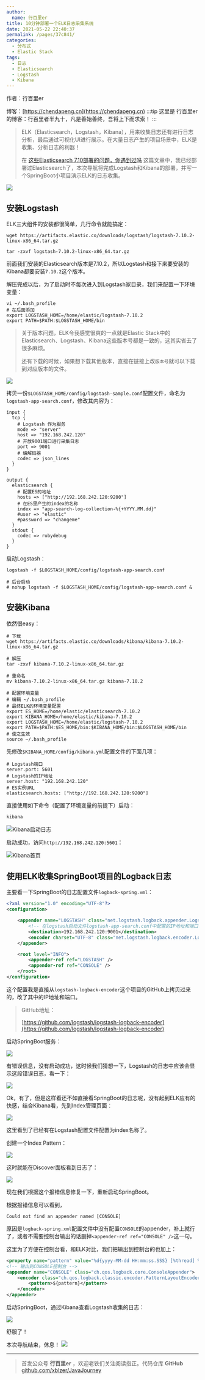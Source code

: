 ```yaml
---
author:
  name: 行百里er
title: 10分钟部署一个ELK日志采集系统
date: 2021-05-22 22:40:37
permalink: /pages/37c841/
categories: 
  - 分布式
  - Elastic Stack
tags: 
  - 日志
  - Elasticsearch
  - Logstash
  - Kibana
---
```


作者：行百里er

博客：[https://chendapeng.cn](https://chendapeng.cn)
:::tip
这里是 行百里er 的博客：行百里者半九十，凡是善始善终，吾将上下而求索！
:::

> ELK（Elasticsearch，Logstash，Kibana），用来收集日志还有进行日志分析，最后通过可视化UI进行展示。在大量日志产生的项目场景中，ELK是收集、分析日志的利器！
>
> 在 [这些Elasticsearch 7.10部署的问题，你遇到过吗](https://t.1yb.co/qudv) 这篇文章中，我已经部署过Elasticsearch了，本次导航将完成Logstash和Kibana的部署，并写一个SpringBoot小项目演示ELK的日志收集。

![](https://p3-juejin.byteimg.com/tos-cn-i-k3u1fbpfcp/c30a1caebb8b44df980540aa25d2fbb4~tplv-k3u1fbpfcp-zoom-1.image)


## 安装Logstash

ELK三大组件的安装都很简单，几行命令就能搞定：

```
wget https://artifacts.elastic.co/downloads/logstash/logstash-7.10.2-linux-x86_64.tar.gz

tar -zxvf logstash-7.10.2-linux-x86_64.tar.gz
```
前面我们安装的Elasticsearch版本是7.10.2，所以Logstash和接下来要安装的Kibana都要安装`7.10.2`这个版本。

解压完成以后，为了启动时不每次进入到Logstash家目录，我们来配置一下环境变量：

```
vi ~/.bash_profile
# 在后面添加
export LOGSTASH_HOME=/home/elastic/logstash-7.10.2
export PATH=$PATH:$LOGSTASH_HOME/bin
```

> 关于版本问题，ELK令我感觉很爽的一点就是Elastic Stack中的Elasticsearch、Logstash、Kibana这些版本号都是一致的，这其实省去了很多麻烦。
>
> 还有下载的时候，如果想下载其他版本，直接在链接上改`版本号`就可以下载到对应版本的文件。

![](https://p3-juejin.byteimg.com/tos-cn-i-k3u1fbpfcp/d2434f85dda349db8420891740f4a9b1~tplv-k3u1fbpfcp-zoom-1.image)

拷贝一份`$LOGSTASH_HOME/config/logstash-sample.conf`配置文件，命名为`logstash-app-search.conf`，修改其内容为：

```
input {
  tcp {
    # Logstash 作为服务
    mode => "server"
    host => "192.168.242.120"
    # 开放9001端口进行采集日志
    port => 9001
    # 编解码器
    codec => json_lines
  }
}

output {
  elasticsearch {
    # 配置ES的地址
    hosts => ["http://192.168.242.120:9200"]
    # 在ES里产生的index的名称
    index => "app-search-log-collection-%{+YYYY.MM.dd}"
    #user => "elastic"
    #password => "changeme"
  }
  stdout {
    codec => rubydebug
  }
}
```

启动Logstash：

```
logstash -f $LOGSTASH_HOME/config/logstash-app-search.conf

# 后台启动
# nohup logstash -f $LOGSTASH_HOME/config/logstash-app-search.conf &
```



## 安装Kibana

依然很easy：
```
# 下载
wget https://artifacts.elastic.co/downloads/kibana/kibana-7.10.2-linux-x86_64.tar.gz

# 解压
tar -zxvf kibana-7.10.2-linux-x86_64.tar.gz

# 重命名
mv kibana-7.10.2-linux-x86_64.tar.gz kibana-7.10.2

# 配置环境变量
# 编辑 ~/.bash_profile
# 最终ELK的环境变量配置
export ES_HOME=/home/elastic/elasticsearch-7.10.2
export KIBANA_HOME=/home/elastic/kibana-7.10.2
export LOGSTASH_HOME=/home/elastic/logstash-7.10.2
export PATH=$PATH:$ES_HOME/bin:$KIBANA_HOME/bin:$LOGSTASH_HOME/bin
# 使之生效
source ~/.bash_profile
```

先修改`$KIBANA_HOME/config/kibana.yml`配置文件的下面几项：

```
# Logstash端口
server.port: 5601
# Logstash的IP地址
server.host: "192.168.242.120"
# ES实例URL
elasticsearch.hosts: ["http://192.168.242.120:9200"]
```

直接使用如下命令（配置了环境变量的前提下）启动：

```sh
kibana
```

![Kibana启动日志](https://p3-juejin.byteimg.com/tos-cn-i-k3u1fbpfcp/8d468484f2d94a0e86a754a3ba203793~tplv-k3u1fbpfcp-zoom-1.image)

启动成功，访问`http://192.168.242.120:5601`：

![Kibana首页](https://p3-juejin.byteimg.com/tos-cn-i-k3u1fbpfcp/97f9925cb4ad48f4a2f39cc817d1cbef~tplv-k3u1fbpfcp-zoom-1.image)

## 使用ELK收集SpringBoot项目的Logback日志

主要看一下SpringBoot的日志配置文件`logback-spring.xml`：

```xml
<?xml version="1.0" encoding="UTF-8"?>
<configuration>

    <appender name="LOGSTASH" class="net.logstash.logback.appender.LogstashTcpSocketAppender">
        <!-- 在logstash启动文件logstash-app-search.conf中配置的IP地址和端口 -->
        <destination>192.168.242.120:9001</destination>
        <encoder charset="UTF-8" class="net.logstash.logback.encoder.LogstashEncoder" />
    </appender>

    <root level="INFO">
        <appender-ref ref="LOGSTASH" />
        <appender-ref ref="CONSOLE" />
    </root>
</configuration>
```
这个配置我是直接从`logstash-logback-encoder`这个项目的GitHub上拷贝过来的，改了其中的IP地址和端口。

> GitHub地址：
>
> [https://github.com/logstash/logstash-logback-encoder](https://github.com/logstash/logstash-logback-encoder)

启动SpringBoot服务：

![](https://p3-juejin.byteimg.com/tos-cn-i-k3u1fbpfcp/f28a7a5547ee4f8083c444cee3fe4ebf~tplv-k3u1fbpfcp-zoom-1.image)

有错误信息，没有启动成功，这时候我们猜想一下，Logstash的日志中应该会显示这段错误日志，看一下：

![](https://p3-juejin.byteimg.com/tos-cn-i-k3u1fbpfcp/b70c2340bcbd432abd8afcfca0f18487~tplv-k3u1fbpfcp-zoom-1.image)

Ok，有了，但是这样看还不如直接看SpringBoot的日志呢，没有起到ELK应有的快感，结合Kibana看，先到Index管理页面：

![](https://p3-juejin.byteimg.com/tos-cn-i-k3u1fbpfcp/67009f8e16b944f195835543b7e3cf0a~tplv-k3u1fbpfcp-zoom-1.image)

这里看到了已经有在Logstash配置文件配置为index名称了。

创建一个Index Pattern：

![](https://p3-juejin.byteimg.com/tos-cn-i-k3u1fbpfcp/af6389319217428ba4bb99d347402967~tplv-k3u1fbpfcp-zoom-1.image)

这时就能在Discover面板看到日志了：

![](https://p3-juejin.byteimg.com/tos-cn-i-k3u1fbpfcp/d5e84992c40f4f1896317d01a10c2193~tplv-k3u1fbpfcp-zoom-1.image)

现在我们根据这个报错信息修复一下，重新启动SpringBoot。

根据报错信息可以看到，

```
Could not find an appender named [CONSOLE]
```
原因是`logback-spring.xml`配置文件中没有配置`CONSOLE`的appender，补上就行了，或者不需要控制台输出的话删掉`<appender-ref ref="CONSOLE" />`这一句。

这里为了方便在控制台看，和ELK对比，我们把输出到控制台的也加上：

```xml
<property name="pattern" value="%d{yyyy-MM-dd HH:mm:ss.SSS} [%thread] %-5level %logger{50} - %msg %n"/>
<!-- 输出到CONSOLE控制台 -->
<appender name="CONSOLE" class="ch.qos.logback.core.ConsoleAppender">
    <encoder class="ch.qos.logback.classic.encoder.PatternLayoutEncoder">
        <pattern>${pattern}</pattern>
    </encoder>
</appender>
```

启动SpringBoot，通过Kibana查看Logstash收集的日志：

![](https://p3-juejin.byteimg.com/tos-cn-i-k3u1fbpfcp/390d30ebb1364cc58b2a6ecfd8327488~tplv-k3u1fbpfcp-zoom-1.image)

舒服了！

本次导航结束，休息！
![](https://p3-juejin.byteimg.com/tos-cn-i-k3u1fbpfcp/79707727f98946d48902894f963eaa44~tplv-k3u1fbpfcp-zoom-1.image)

---
> 首发公众号 **行百里er** ，欢迎老铁们关注阅读指正。代码仓库 **GitHub** [github.com/xblzer/JavaJourney]([https://github.com/xblzer/JavaJourney)







